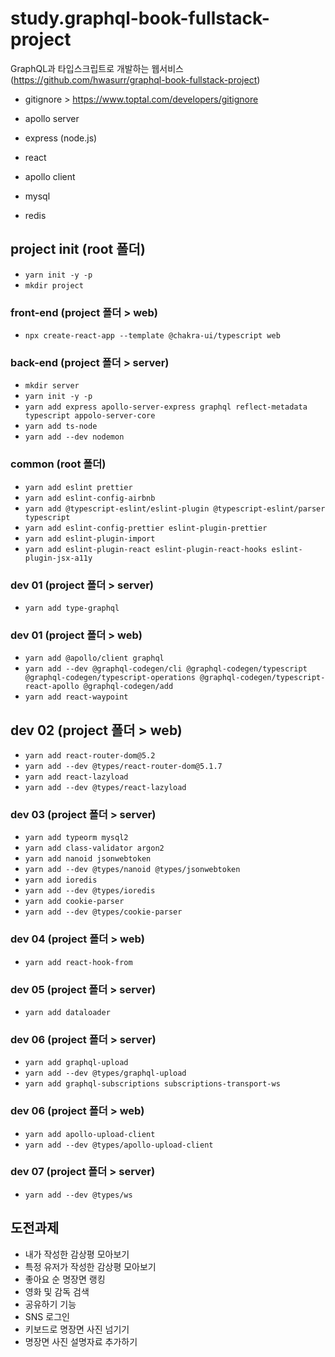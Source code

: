 # study.graphql-book-fullstack-project

GraphQL과 타입스크립트로 개발하는 웹서비스 (https://github.com/hwasurr/graphql-book-fullstack-project)

- gitignore > https://www.toptal.com/developers/gitignore

- apollo server
- express (node.js)
- react
- apollo client
- mysql
- redis

## project init (root 폴더)

- `yarn init -y -p`
- `mkdir project`

### front-end (project 폴더 > web)

- `npx create-react-app --template @chakra-ui/typescript web`

### back-end (project 폴더 > server)

- `mkdir server`
- `yarn init -y -p`
- `yarn add express apollo-server-express graphql reflect-metadata typescript appolo-server-core`
- `yarn add ts-node`
- `yarn add --dev nodemon`

### common (root 폴더)

- `yarn add eslint prettier`
- `yarn add eslint-config-airbnb`
- `yarn add @typescript-eslint/eslint-plugin @typescript-eslint/parser typescript`
- `yarn add eslint-config-prettier eslint-plugin-prettier`
- `yarn add eslint-plugin-import`
- `yarn add eslint-plugin-react eslint-plugin-react-hooks eslint-plugin-jsx-a11y`

### dev 01 (project 폴더 > server)

- `yarn add type-graphql`

### dev 01 (project 폴더 > web)

- `yarn add @apollo/client graphql`
- `yarn add --dev @graphql-codegen/cli @graphql-codegen/typescript @graphql-codegen/typescript-operations @graphql-codegen/typescript-react-apollo @graphql-codegen/add`
- `yarn add react-waypoint`

## dev 02 (project 폴더 > web)

- `yarn add react-router-dom@5.2`
- `yarn add --dev @types/react-router-dom@5.1.7`
- `yarn add react-lazyload`
- `yarn add --dev @types/react-lazyload`

### dev 03 (project 폴더 > server)

- `yarn add typeorm mysql2`
- `yarn add class-validator argon2`
- `yarn add nanoid jsonwebtoken`
- `yarn add --dev @types/nanoid @types/jsonwebtoken`
- `yarn add ioredis`
- `yarn add --dev @types/ioredis`
- `yarn add cookie-parser`
- `yarn add --dev @types/cookie-parser`

### dev 04 (project 폴더 > web)

- `yarn add react-hook-from`

### dev 05 (project 폴더 > server)

- `yarn add dataloader`

### dev 06 (project 폴더 > server)

- `yarn add graphql-upload`
- `yarn add --dev @types/graphql-upload`
- `yarn add graphql-subscriptions subscriptions-transport-ws`

### dev 06 (project 폴더 > web)

- `yarn add apollo-upload-client`
- `yarn add --dev @types/apollo-upload-client`

### dev 07 (project 폴더 > server)

- `yarn add --dev @types/ws`


## 도전과제

- 내가 작성한 감상평 모아보기
- 특정 유저가 작성한 감상평 모아보기
- 좋아요 순 명장면 랭킹
- 영화 및 감독 검색
- 공유하기 기능
- SNS 로그인
- 키보드로 명장면 사진 넘기기
- 명장면 사진 설명자료 추가하기